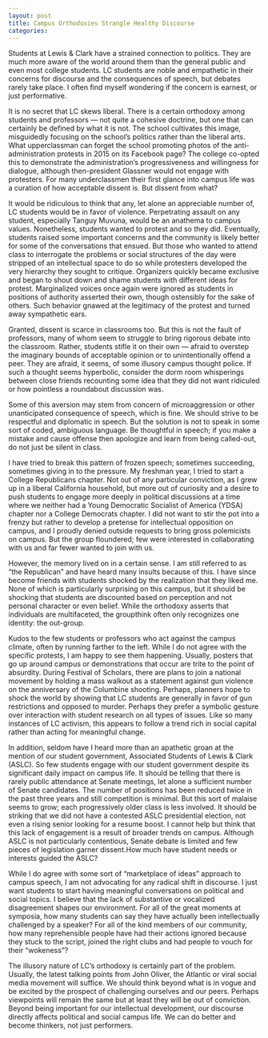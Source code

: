 ```yaml
---
layout: post
title: Campus Orthodoxies Strangle Healthy Discourse
categories:
---
```

Students at Lewis & Clark have a strained connection to politics. They are much more aware of the world around them than the general public and even most college students. LC students are noble and empathetic in their concerns for discourse and the consequences of speech, but debates rarely take place. I often find myself wondering if the concern is earnest, or just performative.

It is no secret that LC skews liberal. There is a certain orthodoxy among students and professors — not quite a cohesive doctrine, but one that can certainly be defined by what it is not. The school cultivates this image, misguidedly focusing on the school’s politics rather than the liberal arts. What upperclassman can forget the school promoting photos of the anti-administration protests in 2015 on its Facebook page? The college co-opted this to demonstrate the administration’s progressiveness and willingness for dialogue, although then-president Glassner would not engage with protesters. For many underclassmen their first glance into campus life was a curation of how acceptable dissent is. But dissent from what?

It would be ridiculous to think that any, let alone an appreciable number of, LC students would be in favor of violence. Perpetrating assault on any student, especially Tanguy Muvuna, would be an anathema to campus values. Nonetheless, students wanted to protest and so they did. Eventually, students raised some important concerns and the community is likely better for some of the conversations that ensued. But those who wanted to attend class to interrogate the problems or social structures of the day were stripped of an intellectual space to do so while protesters developed the very hierarchy they sought to critique. Organizers quickly became exclusive and began to shout down and shame students with different ideas for protest. Marginalized voices once again were ignored as students in positions of authority asserted their own, though ostensibly for the sake of others. Such behavior gnawed at the legitimacy of the protest and turned away sympathetic ears.

Granted, dissent is scarce in classrooms too. But this is not the fault of professors, many of whom seem to struggle to bring rigorous debate into the classroom. Rather, students stifle it on their own — afraid to overstep the imaginary bounds of acceptable opinion or to unintentionally offend a peer. They are afraid, it seems, of some illusory campus thought police. If such a thought seems hyperbolic, consider the dorm room whisperings between close friends recounting some idea that they did not want ridiculed or how pointless a roundabout discussion was.

Some of this aversion may stem from concern of microaggression or other unanticipated consequence of speech, which is fine. We should strive to be respectful and diplomatic in speech. But the solution is not to speak in some sort of coded, ambiguous language. Be thoughtful in speech; if you make a mistake and cause offense then apologize and learn from being called-out, do not just be silent in class.

I have tried to break this pattern of frozen speech; sometimes succeeding, sometimes giving in to the pressure. My freshman year, I tried to start a College Republicans chapter. Not out of any particular conviction, as I grew up in a liberal California household, but more out of curiosity and a desire to push students to engage more deeply in political discussions at a time where we neither had a Young Democratic Socialist of America (YDSA) chapter nor a College Democrats chapter. I did not want to stir the pot into a frenzy but rather to develop a pretense for intellectual opposition on campus, and I proudly denied outside requests to bring gross polemicists on campus. But the group floundered; few were interested in collaborating with us and far fewer wanted to join with us.

However, the memory lived on in a certain sense. I am still referred to as “the Republican” and have heard many insults because of this. I have since become friends with students shocked by the realization that they liked me. None of which is particularly surprising on this campus, but it should be shocking that students are discounted based on perception and not personal character or even belief. While the orthodoxy asserts that individuals are multifaceted, the groupthink often only recognizes one identity: the out-group.

Kudos to the few students or professors who act against the campus climate, often by running farther to the left. While I do not agree with the specific protests, I am happy to see them happening. Usually, posters that go up around campus or demonstrations that occur are trite to the point of absurdity. During Festival of Scholars, there are plans to join a national movement by holding a mass walkout as a statement against gun violence on the anniversary of the Columbine shooting. Perhaps, planners hope to shock the world by showing that LC students are generally in favor of gun restrictions and opposed to murder. Perhaps they prefer a symbolic gesture over interaction with student research on all types of issues. Like so many instances of LC activism, this appears to follow a trend rich in social capital rather than acting for meaningful change.

In addition, seldom have I heard more than an apathetic groan at the mention of our student government,  Associated Students of Lewis & Clark (ASLC). So few students engage with our student government despite its significant daily impact on campus life. It should be telling that there is rarely public attendance at Senate meetings, let alone a sufficient number of Senate candidates. The number of positions has been reduced twice in the past three years and still competition is minimal. But this sort of malaise seems to grow; each progressively older class is less involved. It should be striking that we did not have a contested ASLC presidential election, not even a rising senior looking for a resume boost. I cannot help but think that this lack of engagement is a result of broader trends on campus. Although ASLC is not particularly contentious, Senate debate is limited and few pieces of legislation garner dissent.How much have student needs or interests guided the ASLC?

While I do agree with some sort of “marketplace of ideas” approach to campus speech, I am not advocating for any radical shift in discourse. I just want students to start having meaningful conversations on political and social topics. I believe that the lack of substantive or vocalized disagreement shapes our environment. For all of the great moments at symposia, how many students can say they have actually been intellectually challenged by a speaker? For all of the kind members of our community, how many reprehensible people have had their actions ignored because they stuck to the script, joined the right clubs and had people to vouch for their “wokeness”?

The illusory nature of LC’s orthodoxy is certainly part of the problem. Usually, the latest talking points from John Oliver, the Atlantic or viral social media movement will suffice. We should think beyond what is in vogue and be excited by the prospect of challenging ourselves and our peers. Perhaps viewpoints will remain the same but at least they will be out of conviction. Beyond being important for our intellectual development, our discourse directly affects political and social campus life. We can do better and become thinkers, not just performers.